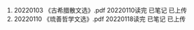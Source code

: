 1. 20220103  《古希腊散文选》.pdf    20220110读完  已笔记  已上传     
2. 20220110  《琉善哲学文选》.pdf    20220118读完  已笔记  已上传  

